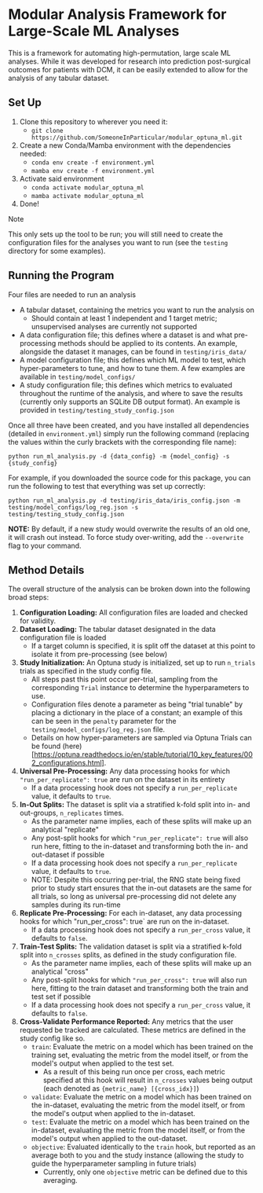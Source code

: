# Modular Analysis Framework for Large-Scale ML Analyses

This is a framework for automating high-permutation, large scale ML analyses. 
While it was developed for research into prediction post-surgical outcomes for patients with DCM,
it can be easily extended to allow for the analysis of any tabular dataset.

## Set Up

1. Clone this repository to wherever you need it:
   * `git clone https://github.com/SomeoneInParticular/modular_optuna_ml.git`
2. Create a new Conda/Mamba environment with the dependencies needed:
   * `conda env create -f environment.yml`
   * `mamba env create -f environment.yml`
3. Activate said environment
   * `conda activate modular_optuna_ml`
   * `mamba activate modular_optuna_ml`
4. Done!

> [!NOTE]
> This only sets up the tool to be run; you will still need to create the configuration files for the analyses you want to run (see the `testing` directory for some examples).

## Running the Program

Four files are needed to run an analysis

* A tabular dataset, containing the metrics you want to run the analysis on
  * Should contain at least 1 independent and 1 target metric; unsupervised analyses are currently not supported
* A data configuration file; this defines where a dataset is and what pre-processing methods
should be applied to its contents. An example, alongside the dataset it manages, can be found in `testing/iris_data/`
* A model configuration file; this defines which ML model to test, which hyper-parameters to tune,
and how to tune them. A few examples are available in `testing/model_configs/`
* A study configuration file; this defines which metrics to evaluated throughout the runtime of the analysis, and where to save the results (currently only supports an SQLite DB output format). An example is provided in `testing/testing_study_config.json`

Once all three have been created, and you have installed all dependencies (detailed in `environment.yml`) simply run the following command (replacing the values within the curly brackets with the corresponding file name):

`python run_ml_analysis.py -d {data_config} -m {model_config} -s {study_config}`

For example, if you downloaded the source code for this package, you can run the following to test that everything was set up correctly:

`python run_ml_analysis.py -d testing/iris_data/iris_config.json -m testing/model_configs/log_reg.json -s testing/testing_study_config.json`

**NOTE:** By default, if a new study would overwrite the results of an old one, it will crash out instead. To force study over-writing, add the `--overwrite` flag to your command.

## Method Details

The overall structure of the analysis can be broken down into the following broad steps:

1. **Configuration Loading:** All configuration files are loaded and checked for validity. 
2. **Dataset Loading:** The tabular dataset designated in the data configuration file is loaded
   * If a target column is specified, it is split off the dataset at this point to isolate it from pre-processing (see below)
3. **Study Initialization:** An Optuna study is initialized, set up to run `n_trials` trials as specified in the study config file.
   * All steps past this point occur per-trial, sampling from the corresponding `Trial` instance to determine the hyperparameters to use.
   * Configuration files denote a parameter as being "trial tunable" by placing a dictionary in the place of a constant; an example of this can be seen in the `penalty` parameter for the 
   `testing/model_configs/log_reg.json` file.
   * Details on how hyper-parameters are sampled via Optuna Trials can be found (here)[https://optuna.readthedocs.io/en/stable/tutorial/10_key_features/002_configurations.html].
4. **Universal Pre-Processing:** Any data processing hooks for which `"run_per_replicate": true` are run on the dataset in its entirety
   * If a data processing hook does not specify a `run_per_replicate` value, it defaults to `true`.
5. **In-Out Splits:** The dataset is split via a stratified k-fold split into in- and out-groups, `n_replicates` times.
   * As the parameter name implies, each of these splits will make up an analytical "replicate"
   * Any post-split hooks for which `"run_per_replicate": true` will also run here, fitting to the 
   in-dataset and transforming both the in- and out-dataset if possible 
   * If a data processing hook does not specify a `run_per_replicate` value, it defaults to `true`.
   * NOTE: Despite this occurring per-trial, the RNG state being fixed prior to study start ensures that the in-out datasets are the same for all trials, so long as universal pre-processing did not delete any samples during its run-time
6. **Replicate Pre-Processing:** For each in-dataset, any data processing hooks for which "run_per_cross": true` are run on the in-dataset.
   * If a data processing hook does not specify a `run_per_cross` value, it defaults to `false`.
7. **Train-Test Splits:** The validation dataset is split via a stratified k-fold split into `n_crosses` splits, as defined in the study configuration file.
   * As the parameter name implies, each of these splits will make up an analytical "cross"
   * Any post-split hooks for which `"run_per_cross": true` will also run here, fitting to the train dataset and transforming both the train and test set if possible
   * If a data processing hook does not specify a `run_per_cross` value, it defaults to `false`.
8. **Cross-Validate Performance Reported:** Any metrics that the user requested be tracked are calculated. These metrics are defined in the study config like so.
   * `train`: Evaluate the metric on a model which has been trained on the training set, evaluating the metric from the model itself, or from the model's output when applied to the test set.
     * As a result of this being run once per cross, each metric specified at this hook will result in `n_crosses` values being output (each denoted as `{metric_name} [{cross_idx}]`)
   * `validate`: Evaluate the metric on a model which has been trained on the in-dataset, evaluating the metric from the model itself, or from the model's output when applied to the in-dataset.
   * `test`: Evaluate the metric on a model which has been trained on the in-dataset, evaluating the metric from the model itself, or from the model's output when applied to the out-dataset.
   * `objective`: Evaluated identically to the `train` hook, but reported as an average both to you and the study instance (allowing the study to guide the hyperparameter sampling in future trials)
     * Currently, only one `objective` metric can be defined due to this averaging.

